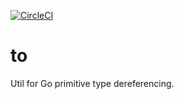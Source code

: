 [![CircleCI](https://circleci.com/gh/giantswarm/to.svg?style=shield)](https://circleci.com/gh/giantswarm/to)

# to

Util for Go primitive type dereferencing.
